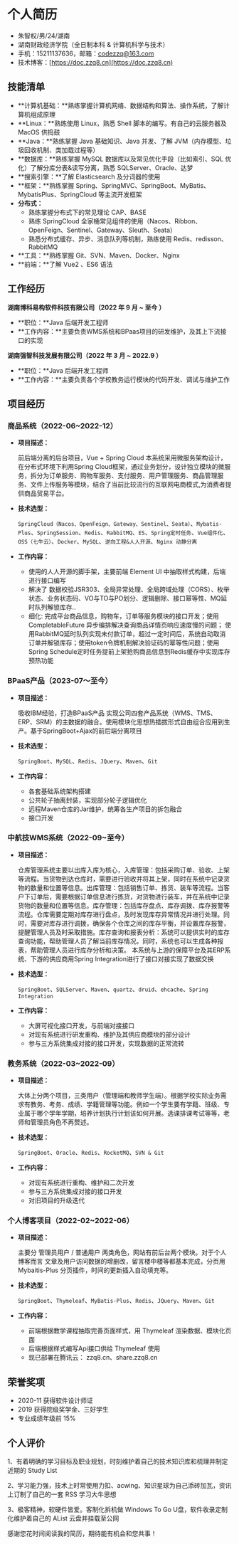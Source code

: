 # 个人简历

- 朱智权/男/24/湖南
- 湖南财政经济学院（全日制本科 & 计算机科学与技术）
- 手机：15211137636，邮箱：codezzq@163.com
- 技术博客：[https://doc.zzq8.cn](https://doc.zzq8.cn)


## 技能清单

- **计算机基础：**熟练掌握计算机网络、数据结构和算法、操作系统，了解计算机组成原理
- **Linux：**熟练使用 Linux，熟悉 Shell 脚本的编写。有自己的云服务器及 MacOS 供捣鼓
- **Java：**熟练掌握 Java 基础知识、Java 并发、了解 JVM（内存模型、垃圾回收机制、类加载过程等）
- **数据库：**熟练掌握 MySQL 数据库以及常见优化手段（比如索引、SQL 优化）了解分库分表&读写分离，熟悉 SQLServer、Oracle、达梦
- **搜索引擎：**了解 Elasticsearch 及分词器的使用
- **框架：**熟练掌握 Spring、SpringMVC、SpringBoot、MyBatis、MybatisPlus、SpringCloud 等主流开发框架
- **分布式：**
  - 熟练掌握分布式下的常见理论 CAP、BASE
  - 熟练 SpringCloud 全家桶常见组件的使用（Nacos、Ribbon、OpenFeign、Sentinel、Gateway、Sleuth、Seata）
  - 熟悉分布式缓存、异步、消息队列等机制，熟练使用 Redis、redisson、RabbitMQ
- **工具：**熟练掌握 Git、SVN、Maven、Docker、Nginx
- **前端：**了解 Vue2 、ES6 语法

## 工作经历

**湖南博科易构软件科技有限公司（2022 年 9 月 ~ 至今 ）**

- **职位：**Java 后端开发工程师
- **工作内容：**主要负责WMS系统和BPaas项目的研发维护，及其上下流接口的实现



**湖南强智科技发展有限公司（2022 年 3 月 ~ 2022.9 ）**

- **职位：**Java 后端开发工程师
- **工作内容：**主要负责各个学校教务运行模块的代码开发、调试与维护工作

## 项目经历

### 商品系统（2022-06~2022-12）

* **项目描述：**

  前后端分离的后台项目，Vue + Spring Cloud 本系统采用微服务架构设计，在分布式环境下利用Spring Cloud框架，通过业务划分，设计独立模块的微服务，拆分为订单服务、购物车服务、支付服务、用户管理服务、商品管理服务、文件上传服务等模块，结合了当前比较流行的互联网电商模式,为消费者提供商品贸易平台。

* **技术选型：**

  `SpringCloud（Nacos、OpenFeign、Gateway、Sentinel、Seata）`、`Mybatis-Plus`、`SpringSession`、`Redis`、`RabbitMQ`、`ES`、`Spring定时任务`、`Vue组件化`、`OSS（七牛云）`、`Docker`、`MySQL`、`逆向工程&人人开源`、`Nginx 动静分离`

* **工作内容：**

  - 使用的人人开源的脚手架，主要前端 Element UI 中抽取样式构建，后端进行接口编写
  - 解决了 数据校验JSR303、全局异常处理、全局跨域处理（CORS）、枚举状态、业务状态码、VO与TO与PO划分、逻辑删除、接口幂等性、MQ延时队列解锁库存..
  - 细化: 完成平台商品信息，购物车，订单等服务模块的接口开发；使用CompletableFuture 异步编排解决查询商品详情⻚响应速度慢的问题； 使用RabbitMQ延时队列实现未付款订单，超过一定时间后，系统自动取消订单并解锁库存；使用token令牌机制解决验证码的幂等性问题；使用Spring Schedule定时任务提前上架抢购商品信息到Redis缓存中实现库存预热功能

### BPaaS产品（2023-07～至今）

- **项目描述：**

  吸收IBM经验，打造BPaaS产品 实现公司四套产品系统（WMS、TMS、ERP、SRM）的主数据的融合。使用模块化思想热插拔形式自由组合应用到生产。基于SpringBoot+Ajax的前后端分离项目

- **技术选型：**

  `SpringBoot`、`MySQL`、`Redis`、`JQuery`、`Maven`、`Git`

- **工作内容：**

  - 各套基础系统架构搭建
  - 公共轮子抽离封装，实现部分轮子逻辑优化
  - 远程Maven仓库的Jar维护，统筹各生产项目的拆包融合
  - 接口开发

### 中航技WMS系统（2022-09~至今）

- **项目描述：**

  仓库管理系统主要以出库入库为核心，入库管理：包括采购订单、验收、上架等流程。当货物到达仓库时，需要进行验收并将其上架，同时在系统中记录货物的数量和位置等信息。出库管理：包括销售订单、拣货、装车等流程。当客户下订单后，需要根据订单信息进行拣货，对货物进行装车，并在系统中记录货物的数量和位置等信息。库存管理：包括库存盘点、库存调拨、库存报警等流程。仓库需要定期对库存进行盘点，及时发现库存异常情况并进行处理。同时，需要对库存进行调拨，确保各个仓库之间的库存平衡，并设置库存报警，提醒管理人员及时采取措施。库存查询和报表分析：系统可以提供实时的库存查询功能，帮助管理人员了解当前库存情况。同时，系统也可以生成各种报表，帮助管理人员进行库存分析和决策。
  本系统与上游的保障平台及其ERP系统、下游的供应商用Spring Integration进行了接口对接实现了数据交换

- **技术选型：**

  `SpringBoot`、`SQLServer`、`Maven`、`quartz`、`druid`、`ehcache`、`Spring Integration`

- **工作内容：**

  - 大屏可视化接口开发，与前端对接接口
  - 对现有系统进行研发重构、维护及其供应商模块的部分设计
  - 参与三方系统集成对接的接口开发，实现数据的正常流转

### 教务系统（2022-03~2022-09）

- **项目描述：**

  大体上分两个项目，三类用户（管理端和教师学生端）。根据学校实际业务需求有教务、考务、成绩、学籍管理等功能。例如一个学生要有学籍、班级、专业属于哪个学年学期，培养计划执行计划该如何开展。选课排课考试等等，老师和管理员角色不再赘述。

- **技术选型：**

  `SpringBoot`、`Oracle`、`Redis`、`RocketMQ`、`SVN & Git`

- **工作内容：**

  - 对现有系统进行重构、维护和二次开发
  - 参与三方系统集成对接的接口开发
  - 对旧项目的升级迭代

### 个人博客项目（2022-02~2022-06）

- **项目描述：**

  主要分 管理员用户 / 普通用户 两类角色，网站有前后台两个模块。对于个人博客而言 文章及用户访问数据的增删改，留言楼中楼等都基本完成，分页用 Mybaitis-Plus 分页插件，时间的更新插入自动填充等。

- **技术选型：**

  `SpringBoot`、`Thymeleaf`、`MyBatis-Plus`、`Redis`、`JQuery`、`Maven`、`Git`

- **工作内容：**

  - 前端根据教学课程抽取完善页面样式，用 Thymeleaf 渲染数据、模块化页面
  - 后端根据样式编写Api接口供给 Thymeleaf 使用
  - 现已部署在腾讯云： zzq8.cn、share.zzq8.cn

## 荣誉奖项

* 2020-11 获得软件设计师证
* 2019 获得院级奖学金、三好学生
* 专业成绩年级前 15%

## 个人评价

1、有着明确的学习目标及职业规划，时刻维护着自己的技术知识库和梳理并制定近期的 Study List

2、学习能力强，技术上时常使用力扣、acwing、知识星球为自己添砖加瓦，资讯上订制了自己的一套 RSS 学习大牛思想

3、极客精神，软硬件皆爱。客制化拆机做 Windows To Go U盘，软件收录定制化维护着自己的 AList 云盘并挂载至公网



感谢您花时间阅读我的简历，期待能有机会和您共事！

